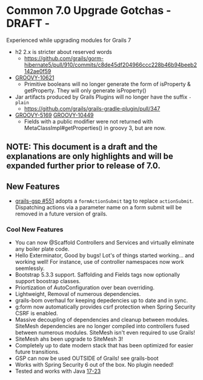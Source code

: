 # Common 7.0 Upgrade Gotchas - DRAFT -

Experienced while upgrading modules for Grails 7

- h2 2.x is stricter about reserved words
  - https://github.com/grails/gorm-hibernate5/pull/910/commits/c8de45df204966ccc228b46b94beeb2142ae0f59 
- [GROOVY-10621](https://issues.apache.org/jira/browse/GROOVY-10621) 
  - Primitive booleans will no longer generate the form of isProperty & getProperty.  They will only generate isProperty()
- Jar artifacts produced by Grails Plugins will no longer have the suffix `-plain`
  - https://github.com/grails/grails-gradle-plugin/pull/347
- [GROOVY-5169](https://issues.apache.org/jira/browse/GROOVY-5169)  [GROOVY-10449](https://issues.apache.org/jira/browse/GROOVY-10449)
  - Fields with a public modifier were not returned with MetaClassImpl#getProperties() in groovy 3, but are now.

## NOTE: This document is a draft and the explanations are only highlights and will be expanded further prior to release of 7.0.

## New Features 
- [grails-gsp #551](https://github.com/grails/grails-gsp/issues/551) adopts a `formActionSubmit` tag to replace `actionSubmit`.  Dispatching actions via a parameter name on a form submit will be removed in a future version of grails.

### Cool New Features
- You can now @Scaffold Controllers and Services and virtually eliminate any boiler plate code.
- Hello Exterminator, Good by bugs! Lot's of things started working... and working well! For instance, use of controller namespaces now work seemlessly.
- Bootstrap 5.3.3 support. Saffolding and Fields tags now optionally support boostrap classes.
- Priortization of AutoConfiguration over bean overriding.
- Lightweight, Removal of numerous dependencies.
- grails-bom overhaul for keeping depedencies up to date and in sync.
- g:form now automatically provides csrf protection when Spring Security CSRF is enabled.
- Massive decoupling of dependencies and cleanup between modules.  SiteMesh dependencies are no longer compiled into controllers fused between numerous modules. SiteMesh isn't even required to use Grails!
- SiteMesh ahs been upgrade to SiteMesh 3!
- Completely up to date modern stack that has been optimized for easier future transitions.
- GSP can now be used OUTSIDE of Grails! see grails-boot
- Works with Spring Security 6 out of the box. No plugin needed!
- Tested and works with Java [17-23](https://github.com/grails/grails-core/blob/0549617f27aeb5b90b64797fa4147dde40fc9c86/.github/workflows/gradle.yml#L18)

